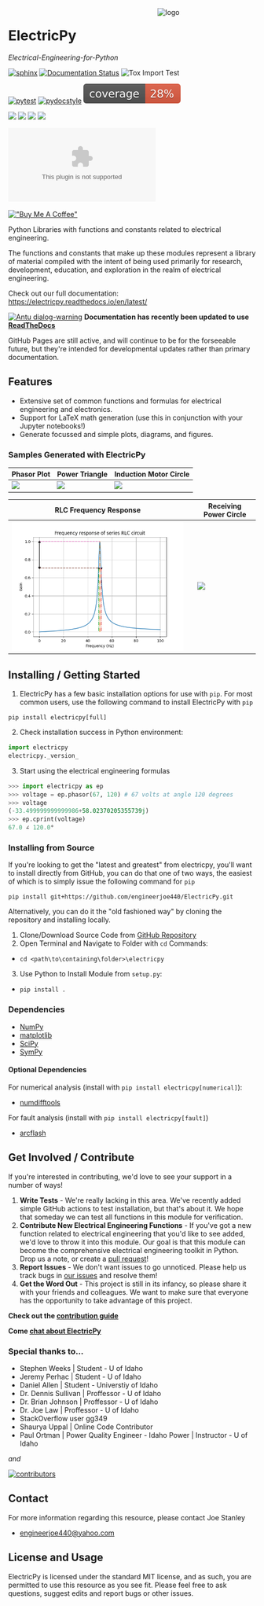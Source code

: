 <a href="https://electricpy.readthedocs.io/en/latest/">
  <img src="https://raw.githubusercontent.com/engineerjoe440/ElectricPy/master/logo/ElectricpyLogo.svg" width="200" alt="logo" align="right">
</a>

# ElectricPy

*Electrical-Engineering-for-Python*

[![sphinx](https://github.com/engineerjoe440/ElectricPy/actions/workflows/sphinx-build.yml/badge.svg?branch=master)](https://github.com/engineerjoe440/ElectricPy/actions/workflows/sphinx-build.yml)
[![Documentation Status](https://readthedocs.org/projects/electricpy/badge/?version=latest)](https://electricpy.readthedocs.io/en/latest/?badge=latest)
![Tox Import Test](https://github.com/engineerjoe440/ElectricPy/workflows/Tox%20Tests/badge.svg)

[![pytest](https://github.com/engineerjoe440/ElectricPy/actions/workflows/pytest.yml/badge.svg?branch=master)](https://github.com/engineerjoe440/ElectricPy/actions/workflows/pytest.yml)
[![pydocstyle](https://github.com/engineerjoe440/ElectricPy/actions/workflows/pydocstyle.yml/badge.svg?branch=master)](https://github.com/engineerjoe440/ElectricPy/actions/workflows/pydocstyle.yml)
![Coverage](https://raw.githubusercontent.com/engineerjoe440/ElectricPy/gh-pages/coverage.svg)

[![](https://img.shields.io/pypi/v/electricpy.svg?color=blue&logo=pypi&logoColor=white)](https://pypi.org/project/electricpy/)
[![](https://pepy.tech/badge/electricpy)](https://pepy.tech/project/electricpy)
[![](https://img.shields.io/github/stars/engineerjoe440/electricpy?logo=github)](https://github.com/engineerjoe440/electricpy/)
[![](https://img.shields.io/pypi/l/electricpy.svg?color=blue)](https://github.com/engineerjoe440/electricpy/blob/master/LICENSE.txt)

[![Matrix](https://img.shields.io/matrix/electricpy:stanleysolutionsn.com?label=%23electricpy:stanleysolutionsnw.com&logo=matrix&server_fqdn=matrix.stanleysolutionsnw.com&style=for-the-badge)](https://matrix.to/#/#electricpy:stanleysolutionsnw.com)

[!["Buy Me A Coffee"](https://www.buymeacoffee.com/assets/img/custom_images/orange_img.png)](https://www.buymeacoffee.com/engineerjoe440)


Python Libraries with functions and constants related to electrical engineering.

The functions and constants that make up these modules represent a library of
material compiled with the intent of being used primarily for research,
development, education, and exploration in the realm of electrical engineering.

Check out our full documentation: https://electricpy.readthedocs.io/en/latest/

<a title="Fabián Alexis, CC BY-SA 3.0 &lt;https://creativecommons.org/licenses/by-sa/3.0&gt;, via Wikimedia Commons" href="https://commons.wikimedia.org/wiki/File:Antu_dialog-warning.svg"><img width="25px" alt="Antu dialog-warning" src="https://upload.wikimedia.org/wikipedia/commons/thumb/f/f7/Antu_dialog-warning.svg/512px-Antu_dialog-warning.svg.png"></a> **Documentation has recently been updated to use [ReadTheDocs](https://readthedocs.org/)**

GitHub Pages are still active, and will continue to be for the forseeable
future, but they're intended for developmental updates rather than primary
documentation.

## Features

* Extensive set of common functions and formulas for electrical engineering and
electronics.
* Support for LaTeX math generation (use this in conjunction with your Jupyter
notebooks!)
* Generate focussed and simple plots, diagrams, and figures.

### Samples Generated with ElectricPy

| Phasor Plot | Power Triangle | Induction Motor Circle |
|-------------|----------------|------------------------|
| ![](https://raw.githubusercontent.com/engineerjoe440/ElectricPy/blob/gh-pages/_images/PhasorPlot.png) | ![](https://raw.githubusercontent.com/engineerjoe440/ElectricPy/blob/gh-pages/_images/PowerTriangle.png) | ![](https://raw.githubusercontent.com/engineerjoe440/ElectricPy/blob/gh-pages/_images/InductionMotorCircleExample.png) |


| RLC Frequency Response |                | Receiving Power Circle |
|------------------------|----------------|------------------------|
| ![](https://raw.githubusercontent.com/engineerjoe440/ElectricPy/gh-pages/_images/series-rlc-r5-l0.4.png) |  | ![](https://raw.githubusercontent.com/engineerjoe440/ElectricPy/blob/gh-pages/_images/ReceivingPowerCircleExample.png) |

## Installing / Getting Started

1. ElectricPy has a few basic installation options for use with `pip`. For most
common users, use the following command to install ElectricPy with `pip`

```
pip install electricpy[full]
```
  
2. Check installation success in Python environment:

```python
import electricpy
electricpy._version_
```

3. Start using the electrical engineering formulas

```python
>>> import electricpy as ep
>>> voltage = ep.phasor(67, 120) # 67 volts at angle 120 degrees
>>> voltage
(-33.499999999999986+58.02370205355739j)
>>> ep.cprint(voltage)
67.0 ∠ 120.0°
```

### Installing from Source

If you're looking to get the "latest and greatest" from electricpy, you'll want
to install directly from GitHub, you can do that one of two ways, the easiest of
which is to simply issue the following command for `pip`

```
pip install git+https://github.com/engineerjoe440/ElectricPy.git
```

Alternatively, you can do it the "old fashioned way" by cloning the repository
and installing locally.

1. Clone/Download Source Code from [GitHub Repository](https://github.com/engineerjoe440/ElectricPy)
2. Open Terminal and Navigate to Folder with `cd` Commands:
  - `cd <path\to\containing\folder>\electricpy`
3. Use Python to Install Module from `setup.py`:
  - `pip install .`

### Dependencies

- [NumPy](https://numpy.org/)
- [matplotlib](https://matplotlib.org/)
- [SciPy](https://scipy.org/)
- [SymPy](https://www.sympy.org/en/index.html)

#### Optional Dependencies

For numerical analysis (install with `pip install electricpy[numerical]`):

- [numdifftools](https://numdifftools.readthedocs.io/en/latest/)

For fault analysis (install with `pip install electricpy[fault]`)

- [arcflash](https://github.com/LiaungYip/arcflash)


## Get Involved / Contribute

If you're interested in contributing, we'd love to see your support in a number
of ways!

1. **Write Tests** - We're really lacking in this area. We've recently added
simple GitHub actions to test installation, but that's about it. We hope that
someday we can test all functions in this module for verification.
2. **Contribute New Electrical Engineering Functions** - If you've got a new
function related to electrical engineering that you'd like to see added, we'd
love to throw it into this module. Our goal is that this module can become the
comprehensive electrical engineering toolkit in Python. Drop us a note, or
create a [pull request](https://github.com/engineerjoe440/ElectricPy/pulls)!
3. **Report Issues** - We don't want issues to go unnoticed. Please help us
track bugs in [our issues](https://github.com/engineerjoe440/ElectricPy/issues)
and resolve them!
4. **Get the Word Out** - This project is still in its infancy, so please share
it with your friends and colleagues. We want to make sure that everyone has the
opportunity to take advantage of this project.

**Check out the [contribution guide](https://github.com/engineerjoe440/ElectricPy/blob/master/CONTRIBUTING.md)**

**Come [chat about ElectricPy](https://matrix.to/#/#electricpy:stanleysolutionsnw.com)**

### Special thanks to...

- Stephen Weeks | Student - U of Idaho
- Jeremy Perhac | Student - U of Idaho
- Daniel Allen | Student - Universtiy of Idaho
- Dr. Dennis Sullivan | Proffessor - U of Idaho
- Dr. Brian Johnson | Proffessor - U of Idaho
- Dr. Joe Law | Proffessor - U of Idaho
- StackOverflow user gg349
- Shaurya Uppal | Online Code Contributor
- Paul Ortman | Power Quality Engineer - Idaho Power | Instructor - U of Idaho

*and*

<a href="https://github.com/engineerjoe440/electricpy/graphs/contributors">
  <img src="https://contrib.rocks/image?repo=engineerjoe440/electricpy" alt="contributors">
</a>

## Contact

For more information regarding this resource, please contact Joe Stanley

- <engineerjoe440@yahoo.com>

## License and Usage

ElectricPy is licensed under the standard MIT license, and as such, you are
permitted to use this resource as you see fit. Please feel free to ask
questions, suggest edits and report bugs or other issues.
